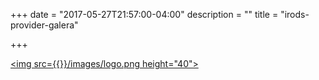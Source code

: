 +++
date = "2017-05-27T21:57:00-04:00"
description = ""
title = "irods-provider-galera"

+++

[<img src={{<baseurl>}}/images/logo.png height="40">]({{<baseurl>}})
